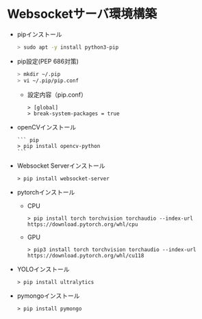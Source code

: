 # Websocketサーバ環境構築

* pipインストール  

    ``` bash
    > sudo apt -y install python3-pip
    ```  

* pip設定(PEP 686対策)  

    ``` bash
    > mkdir ~/.pip  
    > vi ~/.pip/pip.conf
    ```

    * 設定内容（pip.conf）  
  
          > [global]  
          > break-system-packages = true

* openCVインストール  

      ``` pip
      > pip install opencv-python
      ```

* Websocket Serverインストール  

    ``` pip
    > pip install websocket-server
    ```

* pytorchインストール  
    * CPU  
        
        ``` pip  
        > pip install torch torchvision torchaudio --index-url https://download.pytorch.org/whl/cpu  
        ```

     * GPU  

        ``` pip  
        > pip3 install torch torchvision torchaudio --index-url https://download.pytorch.org/whl/cu118
        ```

* YOLOインストール  

    ``` pip
    > pip install ultralytics
    ```

* pymongoインストール  

    ``` pip
    > pip install pymongo
    ```
